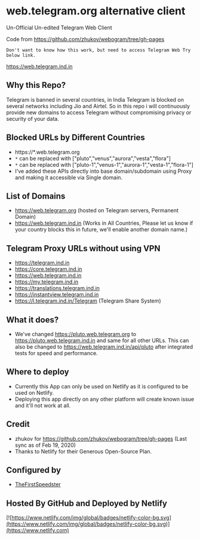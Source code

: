 # web.telegram.org alternative client

Un-Official Un-edited Telegram Web Client

Code from https://github.com/zhukov/webogram/tree/gh-pages

    Don't want to know how this work, but need to access Telegram Web Try below link.
https://web.telegram.ind.in

## Why this Repo?

Telegram is banned in several countries, in India Telegram is blocked on several networks including Jio and Airtel. So in this repo i will continuously provide new domains to access Telegram without compromising privacy or security of your data.

## Blocked URLs by Different Countries

* https://*.web.telegram.org
* `*` can be replaced with ["pluto","venus","aurora","vesta","flora"]
* `*` can be replaced with ["pluto-1","venus-1","aurora-1","vesta-1","flora-1"]
* I've added these APIs directly into base domain/subdomain using Proxy and making it accessible via Single domain.

## List of Domains

* https://web.telegram.org (hosted on Telegram servers, Permanent Domain)
* https://web.telegram.ind.in (Works in All Countries, Please let us know if your country blocks this in future, we'll enable another domain name.)

## Telegram Proxy URLs without using VPN

* https://telegram.ind.in
* https://core.telegram.ind.in
* https://web.telegram.ind.in
* https://my.telegram.ind.in
* https://translations.telegram.ind.in
* https://instantview.telegram.ind.in
* https://l.telegram.ind.in/Telegram (Telegram Share System)

## What it does?

* We've changed https://pluto.web.telegram.org to https://pluto.web.telegram.ind.in and same for all other URLs. This can also be changed to https://web.telegram.ind.in/api/pluto after integrated tests for speed and performance.

## Where to deploy

* Currently this App can only be used on Netlify as it is configured to be used on Netlify.
* Deploying this app directly on any other platform will create known issue and it'll not work at all.

## Credit

* zhukov for https://github.com/zhukov/webogram/tree/gh-pages (Last sync as of Feb 19, 2020)
* Thanks to Netlify for their Generous Open-Source Plan.

## Configured by

* [TheFirstSpeedster](https://l.telegram.ind.in/TheFirstSpeedster)

## Hosted By GitHub and Deployed by Netlify

[![https://www.netlify.com/img/global/badges/netlify-color-bg.svg](https://www.netlify.com/img/global/badges/netlify-color-bg.svg)](https://www.netlify.com)
